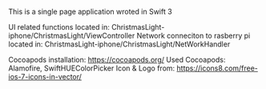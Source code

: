 This is a single page application wroted in Swift 3

UI related functions located in: ChristmasLight-iphone/ChristmasLight/ViewController
Network conneciton to rasberry pi located in: ChristmasLight-iphone/ChristmasLight/NetWorkHandler

Cocoapods installation: https://cocoapods.org/
Used Cocoapods: Alamofire, SwiftHUEColorPicker
Icon & Logo from: https://icons8.com/free-ios-7-icons-in-vector/
